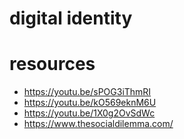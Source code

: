 # digital identity
<!--
TODO: link or extract data from https://moodle.essex.ac.uk/mod/page/view.php?id=376391
-->

<!-- from marty

## visitors and residence
This week, we'll be looking at the concept of Visitors and Residents as developed by Dave White. The V&R model is a simple idea that will help you better understand your current relationship with digital technology. We will also explore Marc Prensky's notion of digital natives and digital immigrants; an older idea that inspired the development of the visitor and resident modes of engagement.

You will be asked to complete a V&R map. This hands-on exercise—which can be completed with pen and paper or a digital tool like Microsoft PowerPoint, Google Slides, Apple Keynote or Miro—will force you to reflect on how you use digital technology in different contexts. This map will form the first part of your digital portfolio.

You will also be encouraged to explore your own "digital journey" by thinking about the different digital devices you have bought (or been given) over your lifetime.

## exploring your cyberselves
This week, you will learn about managing your online identity and digital footprints.
As part of your digital portfolio, you need to create an about.me and LinkedIn profile, or a well-crafted CV (if you would rather not use these two online services).

## questions
- data mining? 
- what could be happy with tech giants using?
-->

# resources
- https://youtu.be/sPOG3iThmRI
- https://youtu.be/kO569eknM6U
- https://youtu.be/1X0g2OvSdWc
- https://www.thesocialdilemma.com/

